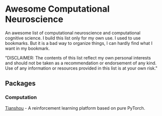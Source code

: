 # Awesome Computational Neuroscience
An awesome list of computational neuroscience and computational cognitive science. I build this list only for my own use. I used to use bookmarks. But it is a bad way to organize things, I can hardly find what I want in my bookmark. 

"DISCLAIMER: The contents of this list reflect my own personal interests and should not be taken as a recommendation or endorsement of any kind. Use of any information or resources provided in this list is at your own risk."





## Packages

### Computation

[Tianshou](https://tianshou.readthedocs.io/en/stable/index.html) - A reinforcement learning platform based on pure PyTorch.



